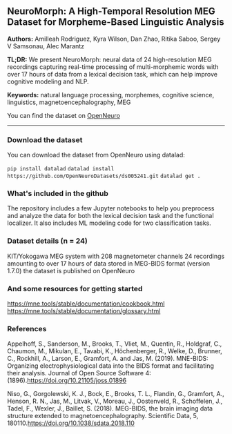 ## NeuroMorph: A High-Temporal Resolution MEG Dataset for Morpheme-Based Linguistic Analysis

**Authors:** Amilleah Rodriguez, Kyra Wilson, Dan Zhao, Ritika Saboo, Sergey V Samsonau, Alec Marantz

**TL;DR:** We present NeuroMorph: neural data of 24 high-resolution MEG recordings capturing real-time processing of multi-morphemic words with over 17 hours of data from a lexical decision task, which can help improve cognitive modeling and NLP.

**Keywords:** natural language processing, morphemes, cognitive science, linguistics, magnetoencephalography, MEG

You can find the dataset on [OpenNeuro](https://openneuro.org/datasets/ds005241)

---

### Download the dataset

You can download the dataset from OpenNeuro using datalad: 

`pip install datalad`
`datalad install https://github.com/OpenNeuroDatasets/ds005241.git`
`datalad get .`

### What's included in the github

The repository includes a few Jupyter notebooks to help you preprocess and analyze the data for both the lexical decision task and the functional localizer. It also includes ML modeling code for two classification tasks. 

### Dataset details (n = 24)

KIT/Yokogawa MEG system with 208 magnetometer channels
24 recordings amounting to over 17 hours of data
stored in MEG-BIDS format (version 1.7.0)
the dataset is published on OpenNeuro

### And some resources for getting started

https://mne.tools/stable/documentation/cookbook.html
https://mne.tools/stable/documentation/glossary.html

### References

Appelhoff, S., Sanderson, M., Brooks, T., Vliet, M., Quentin, R., Holdgraf, C., Chaumon, M., Mikulan, E., Tavabi, K., Höchenberger, R., Welke, D., Brunner, C., Rockhill, A., Larson, E., Gramfort, A. and Jas, M. (2019). MNE-BIDS: Organizing electrophysiological data into the BIDS format and facilitating their analysis. Journal of Open Source Software 4: (1896).https://doi.org/10.21105/joss.01896

Niso, G., Gorgolewski, K. J., Bock, E., Brooks, T. L., Flandin, G., Gramfort, A., Henson, R. N., Jas, M., Litvak, V., Moreau, J., Oostenveld, R., Schoffelen, J., Tadel, F., Wexler, J., Baillet, S. (2018). MEG-BIDS, the brain imaging data structure extended to magnetoencephalography. Scientific Data, 5, 180110.https://doi.org/10.1038/sdata.2018.110
